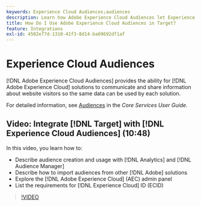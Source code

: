 ```yaml
---
keywords: Experience Cloud Audiences;audiences
description: Learn how Adobe Experience Cloud Audiences let Experience Cloud solutions communicate and share information about website visitors with other Adobe solutions.
title: How Do I Use Adobe Experience Cloud Audiences in Target?
feature: Integrations
exl-id: 4502e77d-1310-41f3-8d14-ba69692df1af
---
```

# Experience Cloud Audiences

[!DNL Adobe Experience Cloud Audiences] provides the ability for [!DNL Adobe Experience Cloud] solutions to communicate and share information about website visitors so the same data can be used by each solution.

For detailed information, see [Audiences](https://experienceleague.adobe.com/docs/core-services/interface/audiences/audience-library.html) in the *Core Services User Guide*.

## Video: Integrate [!DNL Target] with [!DNL Experience Cloud Audiences] (10:48)

In this video, you learn how to:

* Describe audience creation and usage with [!DNL Analytics] and [!DNL Audience Manager]
* Describe how to import audiences from other [!DNL Adobe] solutions
* Explore the [!DNL Adobe Experience Cloud] (AEC) admin panel
* List the requirements for [!DNL Experience Cloud] ID (ECID)

>[!VIDEO](https://video.tv.adobe.com/v/35152)
